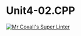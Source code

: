 # Unit4-02.CPP
[![Mr Coxall's Super Linter](https://github.com/ICS3U-Programming-VivianaH/Unit4-02.CPP/workflows/Mr%20Coxall's%20Super%20Linter/badge.svg)](https://github.com/ICS3U-Programming-VivianaH/Unit4-02.CPP/actions/)
